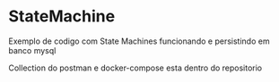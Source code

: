 # StateMachine

Exemplo de codigo com State Machines funcionando e persistindo em banco mysql

Collection do postman e docker-compose esta dentro do repositorio


